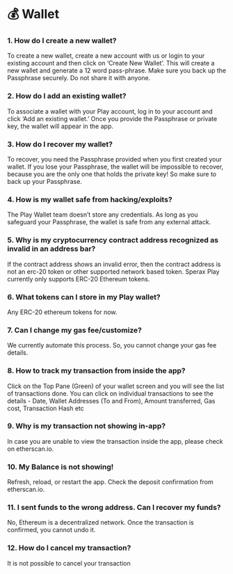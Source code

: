 # 💰 Wallet

### 1. How do I create a new wallet?

To create a new wallet, create a new account with us or login to your existing account and then click on ‘Create New Wallet’. This will create a new wallet and generate a 12 word pass-phrase. Make sure you back up the Passphrase securely. Do not share it with anyone.

### 2. How do I add an existing wallet?

To associate a wallet with your Play account, log in to your account and click ‘Add an existing wallet.’ Once you provide the Passphrase or private key, the wallet will appear in the app.

### 3. How do I recover my wallet?

To recover, you need the Passphrase provided when you first created your wallet. If you lose your Passphrase, the wallet will be impossible to recover, because you are the only one that holds the private key! So make sure to back up your Passphrase.

### 4. How is my wallet safe from hacking/exploits?

The Play Wallet team doesn’t store any credentials. As long as you safeguard your Passphrase, the wallet is safe from any external attack.

### 5. Why is my cryptocurrency contract address recognized as invalid in an address bar?

If the contract address shows an invalid error, then the contract address is not an erc-20 token or other supported network based token. Sperax Play currently only supports ERC-20 Ethereum tokens.

### 6. What tokens can I store in my Play wallet?

Any ERC-20 ethereum tokens for now.

### 7. Can I change my gas fee/customize?

We currently automate this process. So, you cannot change your gas fee details.

### 8. How to track my transaction from inside the app?&#x20;

Click on the Top Pane (Green) of your wallet screen and you will see the list of transactions done. You can click on individual transactions to see the details - Date, Wallet Addresses (To and From),  Amount transferred, Gas cost, Transaction Hash etc

### 9. Why is my transaction not showing in-app?&#x20;

In case you are unable to view the transaction inside the app, please check on etherscan.io.

### 10. My Balance is not showing!

Refresh, reload, or restart the app. Check the deposit confirmation from etherscan.io.

### 11. I sent funds to the wrong address. Can I recover my funds?&#x20;

No, Ethereum is a decentralized network. Once the transaction is confirmed, you cannot undo it.

### **12. How do I cancel my transaction?**

It is not possible to cancel your transaction
